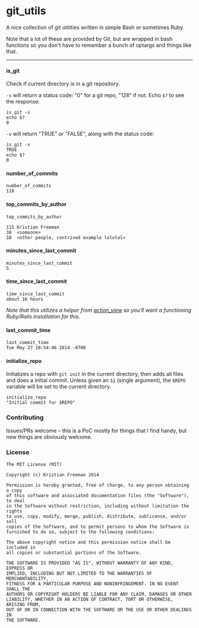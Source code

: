 # git_utils

A nice collection of git utilities written in simple Bash or sometimes Ruby.

Note that a lot of these are provided by Git, but are wrapped in bash functions so you don't have to remember a bunch of optargs and things like that.

---

#### is_git

Check if current directory is in a git repository.

`-s` will return a status code: "0" for a git repo, "128" if not. Echo `$?` to see the response:

```
is_git -s
echo $?
0
```

`-v` will return "TRUE" or "FALSE", along with the status code:

```
is_git -v
TRUE
echo $?
0
```

#### number_of_commits

```
number_of_commits
118
```

#### top_commits_by_author

```
top_commits_by_author

115 Kristian Freeman
30  <someone>
10  <other people, contrived example lololol>
```

#### minutes_since_last_commit

```
minutes_since_last_commit
5
```

#### time_since_last_commit

```
time_since_last_commit
about 16 hours
```

*Note that this utilizes a helper from [action_view](https://rubygems.org/gems/actionview) so you'll want a functioning Ruby/Rails installation for this.*

#### last_commit_time

```
last_commit_time
Tue May 27 10:54:46 2014 -0700
```

#### initialize_repo

Initializes a repo with `git init` in the current directory, then adds all files and does a initial commit. Unless given an `$1` (single argument), the `$REPO` variable will be set to the current directory.

```
initialize_repo
"Initial commit for $REPO"
```

### Contributing

Issues/PRs welcome – this is a PoC mostly for things that I find handy, but new things are obviously welcome.

### License

    The MIT License (MIT)

    Copyright (c) Kristian Freeman 2014

    Permission is hereby granted, free of charge, to any person obtaining a copy
    of this software and associated documentation files (the "Software"), to deal
    in the Software without restriction, including without limitation the rights
    to use, copy, modify, merge, publish, distribute, sublicense, and/or sell
    copies of the Software, and to permit persons to whom the Software is
    furnished to do so, subject to the following conditions:

    The above copyright notice and this permission notice shall be included in
    all copies or substantial portions of the Software.

    THE SOFTWARE IS PROVIDED "AS IS", WITHOUT WARRANTY OF ANY KIND, EXPRESS OR
    IMPLIED, INCLUDING BUT NOT LIMITED TO THE WARRANTIES OF MERCHANTABILITY,
    FITNESS FOR A PARTICULAR PURPOSE AND NONINFRINGEMENT. IN NO EVENT SHALL THE
    AUTHORS OR COPYRIGHT HOLDERS BE LIABLE FOR ANY CLAIM, DAMAGES OR OTHER
    LIABILITY, WHETHER IN AN ACTION OF CONTRACT, TORT OR OTHERWISE, ARISING FROM,
    OUT OF OR IN CONNECTION WITH THE SOFTWARE OR THE USE OR OTHER DEALINGS IN
    THE SOFTWARE.
